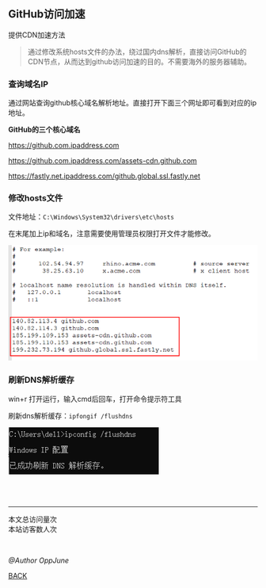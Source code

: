 ## GitHub访问加速

提供CDN加速方法

> 通过修改系统hosts文件的办法，绕过国内dns解析，直接访问GitHub的CDN节点，从而达到github访问加速的目的。不需要海外的服务器辅助。



### 查询域名IP

通过网站查询github核心域名解析地址。直接打开下面三个网址即可看到对应的ip地址。

**GitHub的三个核心域名**

<https://github.com.ipaddress.com>

<https://github.com.ipaddress.com/assets-cdn.github.com>

<https://fastly.net.ipaddress.com/github.global.ssl.fastly.net>



### 修改hosts文件

文件地址：`C:\Windows\System32\drivers\etc\hosts`

在末尾加上ip和域名，注意需要使用管理员权限打开文件才能修改。

 ![1629940963077](github\1.png)



### 刷新DNS解析缓存

win+r 打开运行，输入cmd后回车，打开命令提示符工具

刷新dns解析缓存：`ipfongif /flushdns`

 ![1629941239992](github\2.png)



<br /><br />

------

<script async src="//busuanzi.ibruce.info/busuanzi/2.3/busuanzi.pure.mini.js"></script>

<span id="busuanzi_container_site_pv">本文总访问量<span id="busuanzi_value_site_pv"></span>次<br /></span><span id="busuanzi_container_site_uv">本站访客数<span id="busuanzi_value_site_uv"></span>人次
</span>

<br />

*@Author OppJune*

[BACK](../README.md)